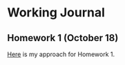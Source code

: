 # Working Journal

## Homework 1 (October 18)

[Here](docs/homework1/homework1.html) is my approach for Homework 1.
